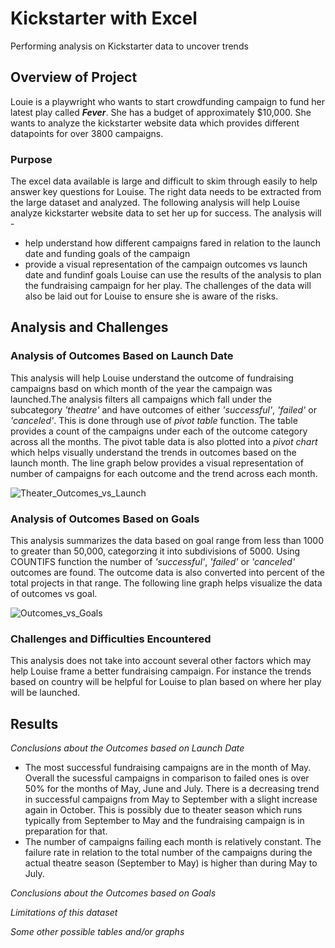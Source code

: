 # Kickstarter with Excel
Performing analysis on Kickstarter data to uncover trends
## Overview of Project
Louie is a playwright who wants to start crowdfunding campaign to fund her latest play called ***Fever***. She has a budget of approximately $10,000. She wants to analyze the kickstarter website data which provides different datapoints for over 3800 campaigns.
### Purpose
The excel data available is large and difficult to skim through easily to help answer key questions for Louise. The right data needs to be extracted from the large dataset and analyzed.
The following analysis will help Louise analyze kickstarter website data to set her up for success. The analysis will -
- help understand how different campaigns fared in relation to the launch date and funding goals of the campaign
- provide a visual representation of the campaign outcomes vs launch date and fundinf goals
Louise can use the results of the analysis to plan the fundraising campaign for her play. The challenges of the data will also be laid out for Louise to ensure she is aware of the risks.
## Analysis and Challenges

### Analysis of Outcomes Based on Launch Date
This analysis will help Louise understand the outcome of fundraising campaigns basd on which month of the year the campaign was launched.The analysis filters all campaigns which fall under the subcategory *'theatre'* and have outcomes of either *'successful'*, *'failed'* or *'canceled'*. This is done through use of *pivot table* function. The table provides a count of the campaigns under each of the outcome category across all the months.
The pivot table data is also plotted into a *pivot chart* which helps visually understand the trends in outcomes based on the launch month. The line graph below provides a visual representation of number of campaigns for each outcome and the trend across each month. 

![Theater_Outcomes_vs_Launch](https://user-images.githubusercontent.com/84694664/123526450-01520600-d6a6-11eb-884b-6beb59fd1b57.png)

### Analysis of Outcomes Based on Goals
This analysis summarizes the data based on goal range from less than 1000 to greater than 50,000, categorzing it into subdivisions of 5000. Using COUNTIFS function the number of *'successful'*, *'failed'* or *'canceled'* outcomes are found. The outcome data is also converted into percent of the total projects in that range.
The following line graph helps visualize the data of outcomes vs goal.

![Outcomes_vs_Goals](https://user-images.githubusercontent.com/84694664/123526693-96a1ca00-d6a7-11eb-81db-802dc4077960.png)

### Challenges and Difficulties Encountered
This analysis does not take into account several other factors which may help Louise frame a better fundraising campaign. For instance the trends based on country will be helpful for Louise to plan based on where her play will be launched.

## Results

*Conclusions about the Outcomes based on Launch Date*
 - The most successful fundraising campaigns are in the month of May. Overall the sucessful campaigns in comparison to failed ones is over 50% for the months of May, June and July. There is a decreasing trend in successful campaigns from May to September with a slight increase again in October. This is possibly due to theater season which runs typically from September to May and the fundraising campaign is in preparation for that. 
 - The number of campaigns failing each month is relatively constant. The failure rate in relation to the total number of the campaigns during the actual theatre season (September to May) is higher than during May to July.

*Conclusions about the Outcomes based on Goals*

*Limitations of this dataset*

*Some other possible tables and/or graphs*
